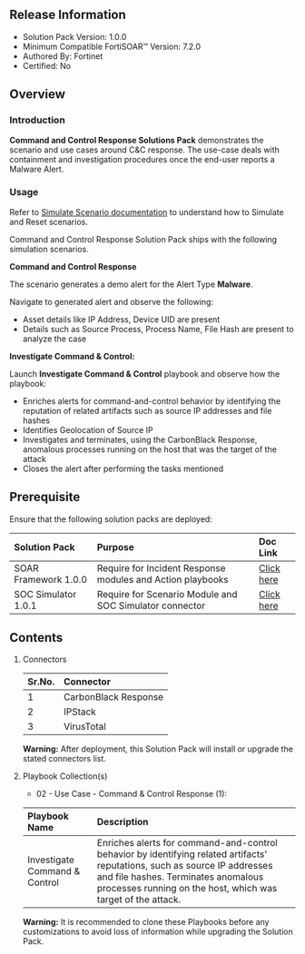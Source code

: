 ## Release Information

- Solution Pack Version: 1.0.0
- Minimum Compatible FortiSOAR™ Version: 7.2.0
- Authored By: Fortinet
- Certified: No

## Overview

### Introduction

**Command and Control Response Solutions Pack** demonstrates the scenario and use cases around C&C response. The use-case deals with containment and investigation procedures once the end-user reports a Malware Alert.

### Usage

Refer to [Simulate Scenario documentation](https://github.com/fortinet-fortisoar/solution-pack-soc-simulator/blob/develop/docs/solution-pack-guide.md) to understand how to Simulate and Reset scenarios.

Command and Control Response Solution Pack ships with the following simulation scenarios. 

**Command and Control Response**

The scenario generates a demo alert for the Alert Type **Malware**.

Navigate to generated alert and observe the following:

- Asset details like IP Address, Device UID are present
- Details such as Source Process, Process Name, File Hash are present to analyze the case

**Investigate Command & Control:**

Launch **Investigate Command & Control** playbook and observe how the playbook:

- Enriches alerts for command-and-control behavior by identifying the reputation of related artifacts such as source IP addresses and file hashes
- Identifies Geolocation of Source IP
- Investigates and terminates, using the CarbonBlack Response, anomalous processes running on the host that was the target of the attack
- Closes the alert after performing the tasks mentioned

## Prerequisite

Ensure that the following solution packs are deployed:

|**Solution Pack**|**Purpose**|**Doc Link**|
| :- | :- | :- |
|SOAR Framework 1.0.0|Require for Incident Response modules and Action playbooks|[Click here](https://github.com/fortinet-fortisoar/solution-pack-soar-framework/blob/develop/README.md)|
|SOC Simulator 1.0.1|Require for Scenario Module and SOC Simulator connector| [Click here](https://github.com/fortinet-fortisoar/solution-pack-soc-simulator/blob/develop/README.md)|

## Contents

1. Connectors

    |**Sr.No.**|**Connector**|
    | :- | :- |
    |1|CarbonBlack Response|
    |2|IPStack|
    |3|VirusTotal|

    **Warning:** After deployment, this Solution Pack will install or upgrade the stated connectors list.

2. Playbook Collection(s)

    - 02 - Use Case - Command & Control Response (1):

    |**Playbook Name**|**Description**|
    | :- | :- |
    |Investigate Command & Control|Enriches alerts for command-and-control behavior by identifying related artifacts' reputations, such as source IP addresses and file hashes. Terminates anomalous processes running on the host, which was target of the attack.|

     **Warning:** It is recommended to clone these Playbooks before any customizations to avoid loss of information while upgrading the Solution Pack.
